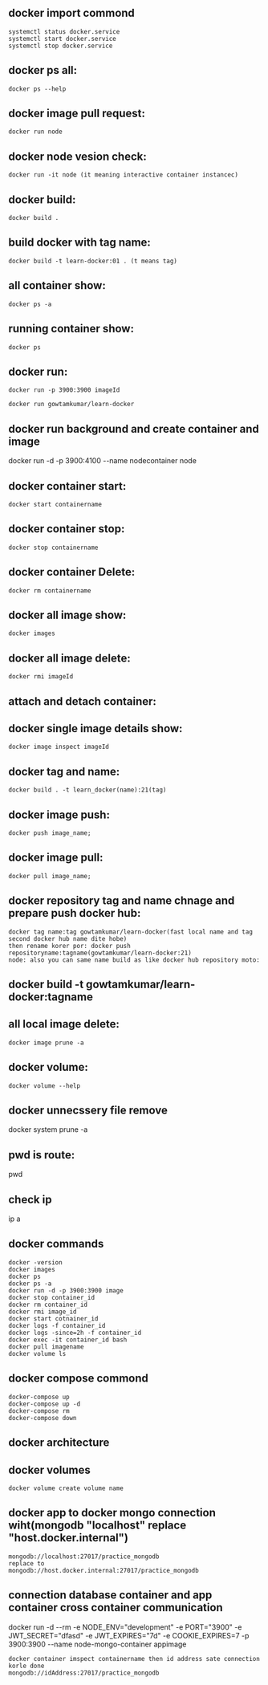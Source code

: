 <!-- commend: -->
<!-- docker basic cheatsheet -->
<!-- https://aws.plainenglish.io/docker-basic-cheatsheet-011b8ccf78fc -->

## docker import commond

    systemctl status docker.service
    systemctl start docker.service
    systemctl stop docker.service

## docker ps all:

    docker ps --help

## docker image pull request: 

    docker run node

## docker node vesion check: 

    docker run -it node (it meaning interactive container instancec)

## docker build:

    docker build .

## build docker with tag name:

    docker build -t learn-docker:01 . (t means tag)

## all container show:

    docker ps -a

## running container show:

    docker ps

## docker run:

    docker run -p 3900:3900 imageId

    docker run gowtamkumar/learn-docker

## docker run background and create container and image

docker run -d -p 3900:4100 --name nodecontainer node

## docker container start:

    docker start containername

## docker container stop:

    docker stop containername

## docker container Delete:

    docker rm containername

## docker all image show:

    docker images

## docker all image delete:

    docker rmi imageId

## attach and detach container:

## docker single image details show:

    docker image inspect imageId

## docker tag and name:

    docker build . -t learn_docker(name):21(tag)

## docker image push:

    docker push image_name;

## docker image pull:

    docker pull image_name;

## docker repository tag and name chnage and prepare push docker hub:

    docker tag name:tag gowtamkumar/learn-docker(fast local name and tag second docker hub name dite hobe)
    then rename korer por: docker push repositoryname:tagname(gowtamkumar/learn-docker:21)
    node: also you can same name build as like docker hub repository moto:

## docker build -t gowtamkumar/learn-docker:tagname

## all local image delete:

    docker image prune -a

## docker volume:

    docker volume --help

## docker unnecssery file remove

docker system prune -a

## pwd is route:

pwd

## check ip

ip a

## docker commands

    docker -version
    docker images
    docker ps
    docker ps -a
    docker run -d -p 3900:3900 image
    docker stop container_id
    docker rm container_id
    docker rmi image_id
    docker start cotnainer_id
    docker logs -f container_id
    docker logs -since=2h -f container_id
    docker exec -it container_id bash
    docker pull imagename
    docker volume ls

## docker compose commond

    docker-compose up
    docker-compose up -d
    docker-compose rm
    docker-compose down

## docker architecture

## docker volumes

    docker volume create volume name

## docker app to docker mongo connection wiht(mongodb "localhost" replace "host.docker.internal")

    mongodb://localhost:27017/practice_mongodb
    replace to
    mongodb://host.docker.internal:27017/practice_mongodb


## connection database container and app container  cross container communication
   docker run -d --rm -e NODE_ENV="development" -e PORT="3900" -e JWT_SECRET="dfasd" -e JWT_EXPIRES="7d" -e COOKIE_EXPIRES=7 -p 3900:3900 --name node-mongo-container appimage

    docker container imspect containername then id address sate connection korle done
    mongodb://idAddress:27017/practice_mongodb


## 